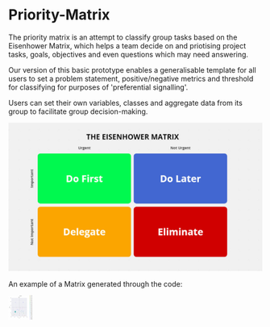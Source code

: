# Priority-Matrix
The priority matrix is an attempt to classify group tasks based on the Eisenhower Matrix, which helps a team decide on and priotising project tasks, goals, objectives and even questions which may need answering.

Our version of this basic prototype enables a generalisable template for all users to set a problem statement, positive/negative metrics and threshold for classifying for purposes of 'preferential signalling'.

Users can set their own variables, classes and aggregate data from its group to facilitate group decision-making. 

![matrix](Images/Eisenhower-Matrix.jpeg)

An example of a Matrix generated through the code:

<img src="Images/MatrixTemplate.jpg" height="48" width="48">

<!-- 
DB models created with SQLAlchemy
DB is Postgres
Database configuration with alembic -->